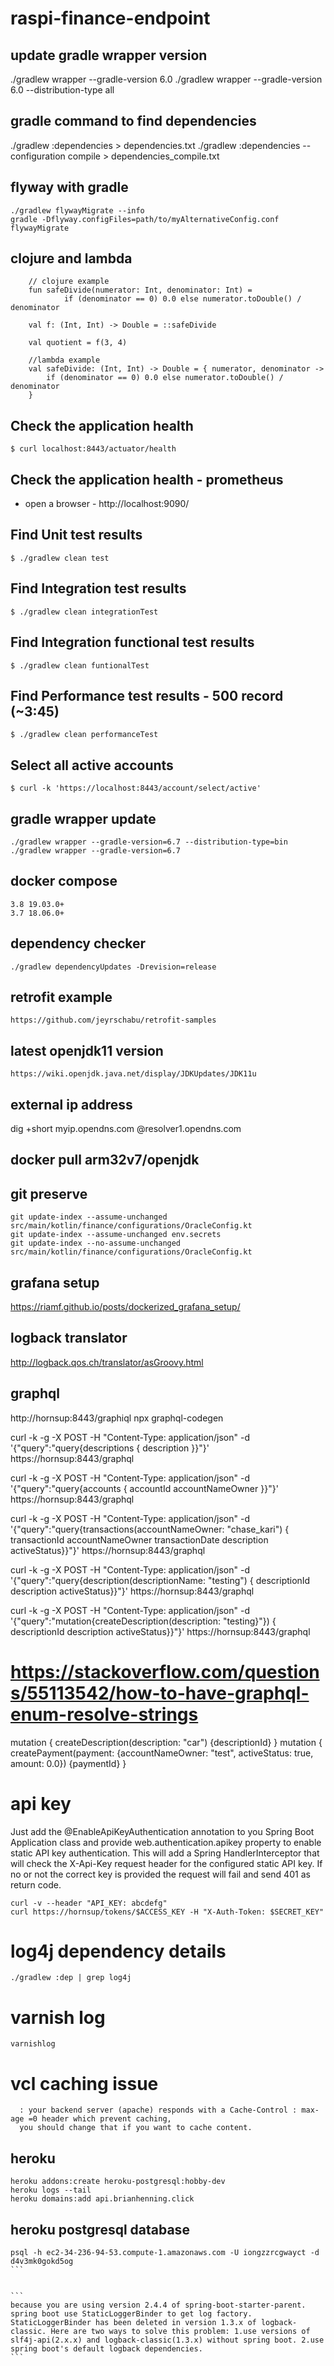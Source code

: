 # raspi-finance-endpoint

## update gradle wrapper version
./gradlew wrapper --gradle-version 6.0
./gradlew wrapper --gradle-version 6.0 --distribution-type all

## gradle command to find dependencies
./gradlew :dependencies > dependencies.txt
./gradlew :dependencies --configuration compile > dependencies_compile.txt

## flyway with gradle
```
./gradlew flywayMigrate --info
gradle -Dflyway.configFiles=path/to/myAlternativeConfig.conf flywayMigrate
```

## clojure and lambda
```
    // clojure example
    fun safeDivide(numerator: Int, denominator: Int) =
            if (denominator == 0) 0.0 else numerator.toDouble() / denominator

    val f: (Int, Int) -> Double = ::safeDivide

    val quotient = f(3, 4)

    //lambda example
    val safeDivide: (Int, Int) -> Double = { numerator, denominator ->
        if (denominator == 0) 0.0 else numerator.toDouble() / denominator
    }
```

## Check the application health

```shell
$ curl localhost:8443/actuator/health
```

## Check the application health - prometheus

- open a browser - http://localhost:9090/

## Find Unit test results

```shell
$ ./gradlew clean test
```

## Find Integration test results

```shell
$ ./gradlew clean integrationTest
```

## Find Integration functional test results

```shell
$ ./gradlew clean funtionalTest
```

## Find Performance test results - 500 record (~3:45)

```shell
$ ./gradlew clean performanceTest
```

## Select all active accounts

```shell
$ curl -k 'https://localhost:8443/account/select/active'
```

## gradle wrapper update
```
./gradlew wrapper --gradle-version=6.7 --distribution-type=bin
./gradlew wrapper --gradle-version=6.7
```

## docker compose
```
3.8 19.03.0+
3.7 18.06.0+
```

## dependency checker
```
./gradlew dependencyUpdates -Drevision=release
```

## retrofit example
```
https://github.com/jeyrschabu/retrofit-samples
```

## latest openjdk11 version
```
https://wiki.openjdk.java.net/display/JDKUpdates/JDK11u
```

## external ip address
dig +short myip.opendns.com @resolver1.opendns.com

## docker pull arm32v7/openjdk

## git preserve
```
git update-index --assume-unchanged src/main/kotlin/finance/configurations/OracleConfig.kt
git update-index --assume-unchanged env.secrets
git update-index --no-assume-unchanged src/main/kotlin/finance/configurations/OracleConfig.kt
```

## grafana setup
https://riamf.github.io/posts/dockerized_grafana_setup/

## logback translator
http://logback.qos.ch/translator/asGroovy.html

## graphql
http://hornsup:8443/graphiql
npx graphql-codegen

curl -k -g -X POST -H "Content-Type: application/json" -d '{"query":"query{descriptions {  description }}"}' https://hornsup:8443/graphql

curl -k -g -X POST -H "Content-Type: application/json" -d '{"query":"query{accounts { accountId accountNameOwner }}"}' https://hornsup:8443/graphql

curl -k -g -X POST -H "Content-Type: application/json" -d '{"query":"query{transactions(accountNameOwner: \"chase_kari\") { transactionId accountNameOwner transactionDate description  activeStatus}}"}' https://hornsup:8443/graphql

curl -k -g -X POST -H "Content-Type: application/json" -d '{"query":"query{description(descriptionName: \"testing\") { descriptionId description activeStatus}}"}' https://hornsup:8443/graphql

curl -k -g -X POST -H "Content-Type: application/json" -d '{"query":"mutation{createDescription(description: \"testing}\"}) { descriptionId description activeStatus}}"}' https://hornsup:8443/graphql

# https://stackoverflow.com/questions/55113542/how-to-have-graphql-enum-resolve-strings

mutation { createDescription(description: "car") {descriptionId} }
mutation { createPayment(payment: {accountNameOwner: "test", activeStatus: true, amount: 0.0}) {paymentId} }

# api key
Just add the @EnableApiKeyAuthentication annotation to you Spring Boot Application class
and provide web.authentication.apikey property to enable static API key authentication.
This will add a Spring HandlerInterceptor that will check the X-Api-Key request header for the configured static API key.
If no or not the correct key is provided the request will fail and send 401 as return code.
```
curl -v --header "API_KEY: abcdefg"
curl https://hornsup/tokens/$ACCESS_KEY -H "X-Auth-Token: $SECRET_KEY"
```

# log4j dependency details
```
./gradlew :dep | grep log4j
```

# varnish log
```
varnishlog
```

# vcl caching issue
```
  : your backend server (apache) responds with a Cache-Control : max-age =0 header which prevent caching,
  you should change that if you want to cache content.
```


## heroku
```
heroku addons:create heroku-postgresql:hobby-dev
heroku logs --tail
heroku domains:add api.brianhenning.click
```

## heroku postgresql database
````
psql -h ec2-34-236-94-53.compute-1.amazonaws.com -U iongzzrcgwayct -d d4v3mk0gokd5og
```


```
because you are using version 2.4.4 of spring-boot-starter-parent. spring boot use StaticLoggerBinder to get log factory. StaticLoggerBinder has been deleted in version 1.3.x of logback-classic. Here are two ways to solve this problem: 1.use versions of slf4j-api(2.x.x) and logback-classic(1.3.x) without spring boot. 2.use spring boot's default logback dependencies.
```
